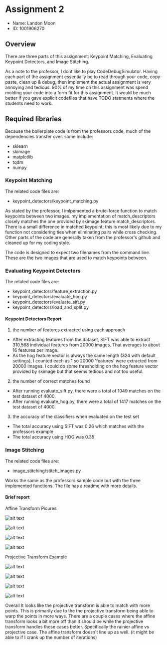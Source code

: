 # Assignment 2
- Name: Landon Moon
- ID: 1001906270

## Overview
There are three parts of this assignment: Keypoint Matching, Evaluating Keypoint Detectors, and Image Stitching.

As a note to the professor, I dont like to play CodeDebugSimulator. Having each part of the assignment essentially be to read through your code, copy-paste, clean up & debug, then implement the actual assignment is very annoying and tedious. 90% of my time on this assignment was spend molding your code into a form fit for this assignment. It would be much better if you gave explicit codefiles that have TODO statments where the students need to work.

## Required libraries

Because the boilerplate code is from the professors code, much of the dependencies transfer over. some include:
- sklearn
- skimage
- matplotlib
- tqdm
- numpy

### Keypoint Matching

The related code files are:
- keypoint_detectors/keypoint_matching.py

As stated by the professor, I imlpemented a brute-force function to match keypoints between two images. my implementation of match_descriptors closely matches the one provided by skimage.feature.match_descriptors. There is a small difference in matched keypoint; this is most likely due to my function not considering ties when eliminating pairs while cross checking. Other parts of the code are generally taken from the professor's github and cleaned up for my coding style.

The code is designed to expect two filenames from the command line. These are the two images that are used to match keypoints between.

### Evaluating Keypoint Detectors

The related code files are:
- keypoint_detectors/feature_extraction.py
- keypoint_detectors/evaluate_hog.py
- keypoint_detectors/evaluate_sift.py
- keypoint_detectors/load_and_split.py

#### Keypoint Detectors Report

1. the number of features extracted using each approach
  - After extracting features from the dataset, SIFT was able to extract 310,568 individual features from 20000 images. That averages to about 16 features per image.
  - As the hog feature vector is always the same length (324 with default settings), I counted each as 1 so 20000 'features' were extracted from 20000 images. I could do some thresholding on the hog feature vector provided by skimage but that seems tedious and not too useful.
2. the number of correct matches found
  - After running evaluate_sift.py, there were a total of 1049 matches on the test dataset of 4000.
  - After running evaluate_hog.py, there were a total of 1417 matches on the test dataset of 4000.
3. the accuracy of the classifiers when evaluated on the test set
  - The total accuracy using SIFT was 0.26 which matches with the professors example
  - The total accuracy using HOG was 0.35

### Image Stitching

The related code files are:
- image_stitching/stitch_images.py

Works the same as the professors sample code but with the three implemented functions. The file has a readme with more details.

#### Brief report

Affine Transform Picures

![alt text](yosemite_affine0.png)

![alt text](yosemite_affine1.png)

![alt text](rainier_affine0.png)

![alt text](rainier_affine1.png)

Projective Transform Example

![alt text](yosemite_projective0.png)

![alt text](yosemite_projective1.png)

![alt text](rainier_projective0.png)

![alt text](rainier_projective1.png)

Overall It looks like the projective transform is able to match with more points. This is primarily due to the the projective transform being able to warp the points in more ways. There are a couple cases where the affine transform looks a bit more off than it should be while the projective transform handles those cases better. Specifically the rainier affine vs projective case. The affine transform doesn't line up as well. (it might be able to if I crank up the number of iterations)

